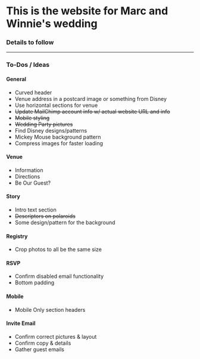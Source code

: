 # This is the website for Marc and Winnie's wedding

### Details to follow

---

### To-Dos / Ideas
#### General
- Curved header
- Venue address in a postcard image or something from Disney
- Use horizontal sections for venue
- ~~Update MailChimp account info w/ actual website URL and info~~
- ~~Mobile styling~~
- ~~Wedding Party pictures~~
- Find Disney designs/patterns
- Mickey Mouse background pattern
- Compress images for faster loading

#### Venue
- Information
- Directions
- Be Our Guest?

#### Story
- Intro text section
- ~~Descriptors on polaroids~~
- Some design/pattern for the background

#### Registry
- Crop photos to all be the same size

#### RSVP
- Confirm disabled email functionality
- Bottom padding

#### Mobile
- Mobile Only section headers

#### Invite Email
- Confirm correct pictures & layout
- Confirm copy & details
- Gather guest emails
